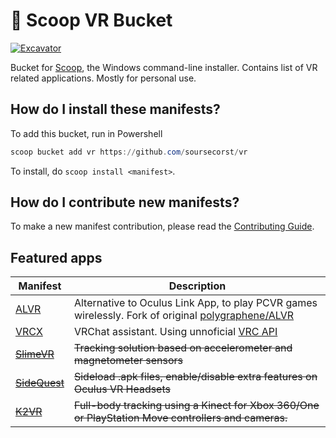 # 🥽 Scoop VR Bucket
[![Excavator](https://github.com/soursecorst/vr/actions/workflows/excavator.yml/badge.svg)](https://github.com/<username>/<bucketname>/actions/workflows/excavator.yml)

Bucket for [Scoop](https://scoop.sh), the Windows command-line installer.
Contains list of VR related applications. Mostly for personal use.

How do I install these manifests?
---------------------------------

To add this bucket, run in Powershell
``` powershell
scoop bucket add vr https://github.com/soursecorst/vr
```

To install, do `scoop install <manifest>`.

How do I contribute new manifests?
----------------------------------

To make a new manifest contribution, please read the [Contributing Guide](https://github.com/ScoopInstaller/.github/blob/main/.github/CONTRIBUTING.md).

## Featured apps

| Manifest | Description |
|----------|-------------|
| [ALVR](https://github.com/alvr-org/ALVR) | Alternative to Oculus Link App, to play PCVR games wirelessly. Fork of original [polygraphene/ALVR](https://github.com/polygraphene/ALVR) |
| [VRCX](https://github.com/pypy-vrc/VRCX) | VRChat assistant. Using unnoficial [VRC API](https://github.com/vrchatapi) |
| ~~[SlimeVR](https://github.com/SlimeVR/SlimeVR-Server)~~ | ~~Tracking solution based on accelerometer and magnetometer sensors~~ |
| ~~[SideQuest](https://github.com/SideQuestVR/SideQuest)~~ | ~~Sideload .apk files, enable/disable extra features on Oculus VR Headsets~~ |
| ~~[K2VR](https://github.com/KinectToVR/KinectToVR)~~ | ~~Full-body tracking using a Kinect for Xbox 360/One or PlayStation Move controllers and cameras.~~ |
